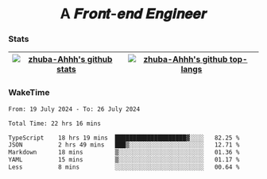 <h1 align="center">A 𝑭𝒓𝒐𝒏𝒕-𝒆𝒏𝒅 𝑬𝒏𝒈𝒊𝒏𝒆𝒆𝒓</h1>

### Stats

| <a href="https://github.com/zhuba-Ahhh"><img align="center" src="https://github-readme-stats.vercel.app/api?username=zhuba-Ahhh&hide_title=true&hide_border=true&show_icons=trueline_height=21&text_color=000&icon_color=000&bg_color=0,ea6161,ffc64d,fffc4d,52fa5a&theme=graywhite" alt="zhuba-Ahhh's github stats" /> </a> | <a href="https://github.com/zhuba-Ahhh"><img align="center" src="https://github-readme-stats.vercel.app/api/top-langs/?username=zhuba-Ahhh&hide_title=true&hide_border=true&layout=compact&hide_border=true&show_icons=trueline_height=40&text_color=000&icon_color=000&bg_color=0,ea6161,ffc64d,fffc4d,52fa5a&theme=graywhite&langs_count=6" alt="zhuba-Ahhh's github top-langs"/> </a> |
| ------------- | ------------- |

### WakeTime

<!--START_SECTION:waka-->

```txt
From: 19 July 2024 - To: 26 July 2024

Total Time: 22 hrs 16 mins

TypeScript    18 hrs 19 mins  ████████████████████▓░░░░   82.25 %
JSON          2 hrs 49 mins   ███▒░░░░░░░░░░░░░░░░░░░░░   12.71 %
Markdown      18 mins         ▒░░░░░░░░░░░░░░░░░░░░░░░░   01.36 %
YAML          15 mins         ▒░░░░░░░░░░░░░░░░░░░░░░░░   01.17 %
Less          8 mins          ░░░░░░░░░░░░░░░░░░░░░░░░░   00.64 %
```

<!--END_SECTION:waka-->
